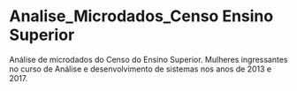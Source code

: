 # Analise_Microdados_Censo Ensino Superior
Análise de microdados do Censo do Ensino Superior. Mulheres ingressantes no curso de Análise e desenvolvimento de sistemas nos anos de 2013 e 2017.
